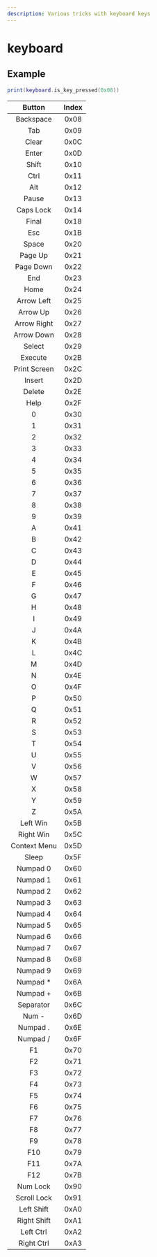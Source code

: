```yaml
---
description: Various tricks with keyboard keys
---
```


# keyboard

## Example

```lua
print(keyboard.is_key_pressed(0x08))
```

|    Button    | Index |
| :----------: | :---: |
|   Backspace  |  0x08 |
|      Tab     |  0x09 |
|     Clear    |  0x0C |
|     Enter    |  0x0D |
|     Shift    |  0x10 |
|     Ctrl     |  0x11 |
|      Alt     |  0x12 |
|     Pause    |  0x13 |
|   Caps Lock  |  0x14 |
|     Final    |  0x18 |
|      Esc     |  0x1B |
|     Space    |  0x20 |
|    Page Up   |  0x21 |
|   Page Down  |  0x22 |
|      End     |  0x23 |
|     Home     |  0x24 |
|  Arrow Left  |  0x25 |
|   Arrow Up   |  0x26 |
|  Arrow Right |  0x27 |
|  Arrow Down  |  0x28 |
|    Select    |  0x29 |
|    Execute   |  0x2B |
| Print Screen |  0x2C |
|    Insert    |  0x2D |
|    Delete    |  0x2E |
|     Help     |  0x2F |
|       0      |  0x30 |
|       1      |  0x31 |
|       2      |  0x32 |
|       3      |  0x33 |
|       4      |  0x34 |
|       5      |  0x35 |
|       6      |  0x36 |
|       7      |  0x37 |
|       8      |  0x38 |
|       9      |  0x39 |
|       A      |  0x41 |
|       B      |  0x42 |
|       C      |  0x43 |
|       D      |  0x44 |
|       E      |  0x45 |
|       F      |  0x46 |
|       G      |  0x47 |
|       H      |  0x48 |
|       I      |  0x49 |
|       J      |  0x4A |
|       K      |  0x4B |
|       L      |  0x4C |
|       M      |  0x4D |
|       N      |  0x4E |
|       O      |  0x4F |
|       P      |  0x50 |
|       Q      |  0x51 |
|       R      |  0x52 |
|       S      |  0x53 |
|       T      |  0x54 |
|       U      |  0x55 |
|       V      |  0x56 |
|       W      |  0x57 |
|       X      |  0x58 |
|       Y      |  0x59 |
|       Z      |  0x5A |
|   Left Win   |  0x5B |
|   Right Win  |  0x5C |
| Context Menu |  0x5D |
|     Sleep    |  0x5F |
|   Numpad 0   |  0x60 |
|   Numpad 1   |  0x61 |
|   Numpad 2   |  0x62 |
|   Numpad 3   |  0x63 |
|   Numpad 4   |  0x64 |
|   Numpad 5   |  0x65 |
|   Numpad 6   |  0x66 |
|   Numpad 7   |  0x67 |
|   Numpad 8   |  0x68 |
|   Numpad 9   |  0x69 |
|   Numpad \*  |  0x6A |
|   Numpad +   |  0x6B |
|   Separator  |  0x6C |
|     Num -    |  0x6D |
|   Numpad .   |  0x6E |
|   Numpad /   |  0x6F |
|      F1      |  0x70 |
|      F2      |  0x71 |
|      F3      |  0x72 |
|      F4      |  0x73 |
|      F5      |  0x74 |
|      F6      |  0x75 |
|      F7      |  0x76 |
|      F8      |  0x77 |
|      F9      |  0x78 |
|      F10     |  0x79 |
|      F11     |  0x7A |
|      F12     |  0x7B |
|   Num Lock   |  0x90 |
|  Scroll Lock |  0x91 |
|  Left Shift  |  0xA0 |
|  Right Shift |  0xA1 |
|   Left Ctrl  |  0xA2 |
|  Right Ctrl  |  0xA3 |
